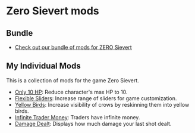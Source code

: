 # Zero Sievert mods

## Bundle

* [Check out our bundle of mods for ZERO Sievert](./bundled-mods)

## My Individual Mods

This is a collection of mods for the game Zero Sievert.

* [Only 10 HP](./mods/10hp): Reduce character's max HP to 10.
* [Flexible Sliders](./mods/flexible-sliders): Increase range of sliders for game customization.
* [Yellow Birds](./mods/yellow-birds): Increase visibility of crows by reskinning them into yellow birds.
* [Infinite Trader Money](./mods/infinite-trader-money): Traders have infinite money.
* [Damage Dealt](./mods/damage-dealt): Displays how much damage your last shot dealt.
